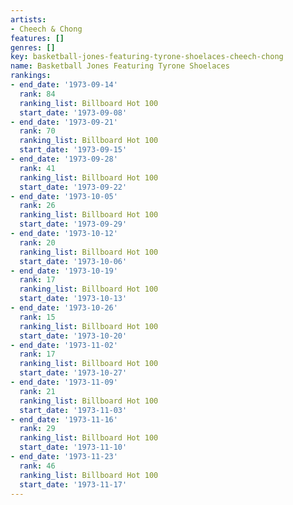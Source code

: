 ```yaml
---
artists:
- Cheech & Chong
features: []
genres: []
key: basketball-jones-featuring-tyrone-shoelaces-cheech-chong
name: Basketball Jones Featuring Tyrone Shoelaces
rankings:
- end_date: '1973-09-14'
  rank: 84
  ranking_list: Billboard Hot 100
  start_date: '1973-09-08'
- end_date: '1973-09-21'
  rank: 70
  ranking_list: Billboard Hot 100
  start_date: '1973-09-15'
- end_date: '1973-09-28'
  rank: 41
  ranking_list: Billboard Hot 100
  start_date: '1973-09-22'
- end_date: '1973-10-05'
  rank: 26
  ranking_list: Billboard Hot 100
  start_date: '1973-09-29'
- end_date: '1973-10-12'
  rank: 20
  ranking_list: Billboard Hot 100
  start_date: '1973-10-06'
- end_date: '1973-10-19'
  rank: 17
  ranking_list: Billboard Hot 100
  start_date: '1973-10-13'
- end_date: '1973-10-26'
  rank: 15
  ranking_list: Billboard Hot 100
  start_date: '1973-10-20'
- end_date: '1973-11-02'
  rank: 17
  ranking_list: Billboard Hot 100
  start_date: '1973-10-27'
- end_date: '1973-11-09'
  rank: 21
  ranking_list: Billboard Hot 100
  start_date: '1973-11-03'
- end_date: '1973-11-16'
  rank: 29
  ranking_list: Billboard Hot 100
  start_date: '1973-11-10'
- end_date: '1973-11-23'
  rank: 46
  ranking_list: Billboard Hot 100
  start_date: '1973-11-17'
---
```



